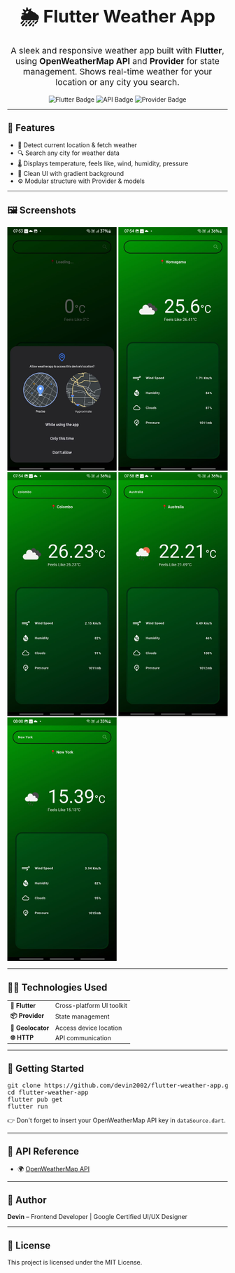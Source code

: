 <h1 align="center" style="font-size: 2.5rem;">🌦️ Flutter Weather App</h1>

<p align="center" style="font-size: 1.2rem;">
  A sleek and responsive weather app built with <strong>Flutter</strong>, using <strong>OpenWeatherMap API</strong> and <strong>Provider</strong> for state management. Shows real-time weather for your location or any city you search.
</p>

<p align="center">
  <img src="https://img.shields.io/badge/Flutter-blue?logo=flutter&logoColor=white" alt="Flutter Badge" />
  <img src="https://img.shields.io/badge/OpenWeatherMap-API-orange" alt="API Badge" />
  <img src="https://img.shields.io/badge/Provider-State--Management-brightgreen" alt="Provider Badge" />
</p>

---

<h2>📱 Features</h2>

<ul>
  <li>📍 Detect current location & fetch weather</li>
  <li>🔍 Search any city for weather data</li>
  <li>🌡️ Displays temperature, feels like, wind, humidity, pressure</li>
  <li>🎨 Clean UI with gradient background</li>
  <li>⚙️ Modular structure with Provider & models</li>
</ul>

---

<h2>🖼️ Screenshots</h2>

<p>
  <!-- Replace these links with your actual screenshots -->
  <img src="https://github.com/Devin2002/Weather-app/blob/cadaa0913b95a99042acdeae7178d88da93c6806/Images/IMG-20250415-WA0001.jpg" width="250" />
  <img src="https://github.com/Devin2002/Weather-app/blob/cadaa0913b95a99042acdeae7178d88da93c6806/Images/IMG-20250415-WA0002.jpg" width="250" />
  <img src="https://github.com/Devin2002/Weather-app/blob/cadaa0913b95a99042acdeae7178d88da93c6806/Images/IMG-20250415-WA0003.jpg" width="250" />
  <img src="https://github.com/Devin2002/Weather-app/blob/cadaa0913b95a99042acdeae7178d88da93c6806/Images/IMG-20250415-WA0004.jpg" width="250" />
  <img src="https://github.com/Devin2002/Weather-app/blob/cadaa0913b95a99042acdeae7178d88da93c6806/Images/IMG-20250415-WA0005.jpg" width="250" />

</p>

---

<h2>🧑‍💻 Technologies Used</h2>

<table>
  <tr>
    <td><strong>🔧 Flutter</strong></td>
    <td>Cross-platform UI toolkit</td>
  </tr>
  <tr>
    <td><strong>📦 Provider</strong></td>
    <td>State management</td>
  </tr>
  <tr>
    <td><strong>📍 Geolocator</strong></td>
    <td>Access device location</td>
  </tr>
  <tr>
    <td><strong>🌐 HTTP</strong></td>
    <td>API communication</td>
  </tr>
</table>

---

<h2>🚀 Getting Started</h2>

<pre>
git clone https://github.com/devin2002/flutter-weather-app.git
cd flutter-weather-app
flutter pub get
flutter run
</pre>

👉 Don't forget to insert your OpenWeatherMap API key in `dataSource.dart`.

---

<h2>🔗 API Reference</h2>

- 🌍 <a href="https://openweathermap.org/api" target="_blank">OpenWeatherMap API</a>

---

<h2>🙌 Author</h2>

<p><strong>Devin</strong> – Frontend Developer | Google Certified UI/UX Designer</p>

---

<h2>📄 License</h2>

<p>This project is licensed under the MIT License.</p>
